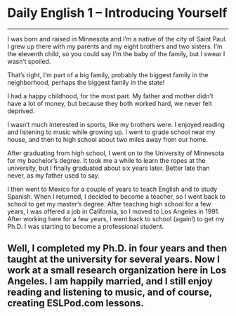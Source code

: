 # Daily English 1 – Introducing Yourself

---
I was born and raised in Minnesota and I’m a native of the city of Saint Paul. I grew up there with my parents and my eight brothers and two sisters. I’m the eleventh child, so you could say I’m the baby of the family, but I swear I wasn’t spoiled.

That’s right, I’m part of a big family, probably the biggest family in the neighborhood, perhaps the biggest family in the state!

I had a happy childhood, for the most part. My father and mother didn’t have a lot of money, but because they both worked hard, we never felt deprived.

I wasn’t much interested in sports, like my brothers were. I enjoyed reading and listening to music while growing up. I went to grade school near my house, and then to high school about two miles away from our home.

After graduating from high school, I went on to the University of Minnesota for my bachelor’s degree. It took me a while to learn the ropes at the university, but I finally graduated about six years later. Better late than never, as my father used to say.

I then went to Mexico for a couple of years to teach English and to study Spanish. When I returned, I decided to become a teacher, so I went back to school to get my master’s degree. After teaching high school for a few years, I was offered a job in California, so I moved to Los Angeles in 1991. After working here for a few years, I went back to school (again!) to get my Ph.D. I was starting to become a professional student.

Well, I completed my Ph.D. in four years and then taught at the university for several years. Now I work at a small research organization here in Los Angeles. I am happily married, and I still enjoy reading and listening to music, and of course, creating ESLPod.com lessons.
---
